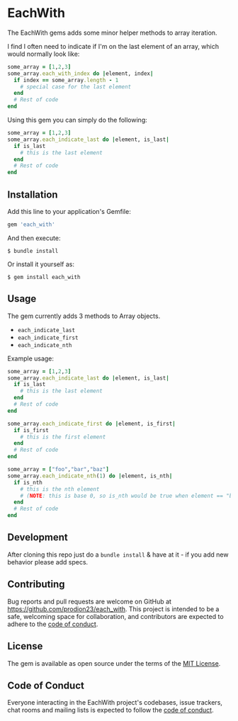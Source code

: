 # EachWith

The EachWith gems adds some minor helper methods to array iteration.  

I find I often need to indicate if I'm on the last element of an array, which would normally look like: 

```ruby
some_array = [1,2,3]
some_array.each_with_index do |element, index|
  if index == some_array.length - 1
    # special case for the last element
  end
  # Rest of code
end
```

Using this gem you can simply do the following: 
```ruby
some_array = [1,2,3]
some_array.each_indicate_last do |element, is_last|
  if is_last
    # this is the last element
  end
  # Rest of code
end

```

## Installation

Add this line to your application's Gemfile:

```ruby
gem 'each_with'
```

And then execute:

    $ bundle install

Or install it yourself as:

    $ gem install each_with

## Usage

The gem currently adds 3 methods to Array objects.

* `each_indicate_last`
* `each_indicate_first`
* `each_indicate_nth`

Example usage: 
```ruby
some_array = [1,2,3]
some_array.each_indicate_last do |element, is_last|
  if is_last
    # this is the last element
  end
  # Rest of code
end

some_array.each_indicate_first do |element, is_first|
  if is_first
    # this is the first element
  end
  # Rest of code
end

some_array = ["foo","bar","baz"]
some_array.each_indicate_nth(1) do |element, is_nth|
  if is_nth
    # this is the nth element
    # (NOTE: this is base 0, so is_nth would be true when element == "bar")
  end
  # Rest of code
end

```

## Development

After cloning this repo just do a `bundle install` & have at it - if you add new behavior please add specs.


## Contributing

Bug reports and pull requests are welcome on GitHub at https://github.com/prodion23/each_with. This project is intended to be a safe, welcoming space for collaboration, and contributors are expected to adhere to the [code of conduct](https://github.com/prodion23/each_with/blob/master/CODE_OF_CONDUCT.md).


## License

The gem is available as open source under the terms of the [MIT License](https://opensource.org/licenses/MIT).

## Code of Conduct

Everyone interacting in the EachWith project's codebases, issue trackers, chat rooms and mailing lists is expected to follow the [code of conduct](https://github.com/prodion23/each_with/blob/master/CODE_OF_CONDUCT.md).
